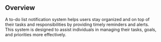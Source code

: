 ## Overview
A to-do list notification system helps users stay organized and on top of their tasks and responsibilities by providing timely reminders and alerts. This system is designed to assist individuals in managing their tasks, goals, and priorities more effectively.                                                                       
